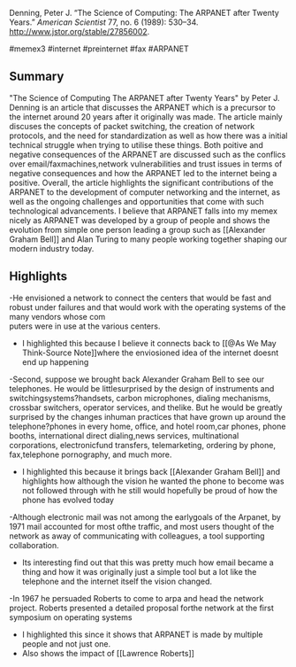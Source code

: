 
Denning, Peter J. “The Science of Computing: The ARPANET after Twenty Years.” _American Scientist_ 77, no. 6 (1989): 530–34. http://www.jstor.org/stable/27856002.

#memex3 #internet #preinternet #fax #ARPANET 


## Summary
"The Science of Computing The ARPANET after Twenty Years" by Peter J. Denning is an article that discusses the ARPANET which is a precursor to the internet around 20 years after it originally was made. The article mainly discuses the concepts of packet switching, the creation of network protocols, and the need for standardization as well as how there was a initial technical struggle when trying to utilise these things. Both poitive and negative consequences of the ARPANET are discussed such as the conflics over email/faxmachines,network vulnerabilities and trust issues in terms of negative consequences and how the ARPANET led to the internet being a positive. Overall, the article highlights the significant contributions of the ARPANET to the development of computer networking and the internet, as well as the ongoing challenges and opportunities that come with such technological advancements. I believe that ARPANET falls into my memex nicely as ARPANET was developed by a group of people and shows the evolution from simple one person leading a group such as [[Alexander Graham Bell]] and Alan Turing to many people working together shaping our modern industry today.


## Highlights
-He envisioned a network to connect the centers that would be fast and robust under failures and that would work with the operating systems of the many vendors whose com  
puters were in use at the various centers. 
- I highlighted this because I believe it connects back to  [[@As We May Think-Source Note]]where the enviosioned idea of the internet doesnt end up happening

-Second, suppose we brought back Alexander Graham Bell to see our telephones. He would be littlesurprised by the design of instruments and switchingsystems?handsets, carbon microphones, dialing mechanisms, crossbar switchers, operator services, and thelike. But he would be greatly surprised by the changes inhuman practices that have grown up around the telephone?phones in every home, office, and hotel room,car phones, phone booths, international direct dialing,news services, multinational corporations, electronicfund transfers, telemarketing, ordering by phone, fax,telephone pornography, and much more. 
- I highlighted this because it brings back [[Alexander Graham Bell]] and highlights how although the vision he wanted the phone to become was not followed through with he still would hopefully be proud of how the phone has evolved today

-Although electronic mail was not among the earlygoals of the Arpanet, by 1971 mail accounted for most ofthe traffic, and most users thought of the network as away of communicating with colleagues, a tool supporting collaboration.
- Its interesting find out that this was pretty much how email became a thing and how it was originally just a simple tool but a lot like the telephone and the internet itself the vision changed.

-In 1967 he persuaded  Roberts to come to arpa and head the network project. Roberts presented a detailed proposal forthe network at the first symposium on operating systems
- I highlighted this since it shows that ARPANET is made by multiple people and not just one. 
- Also shows the impact of [[Lawrence Roberts]]









